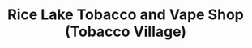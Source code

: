 ---
title: "Rice Lake Tobacco and Vape Shop (Tobacco Village)"
url: /rice-lake/rice-lake-tobacco-and-vape-shop-tobacco-village/
shop: Tabak
---